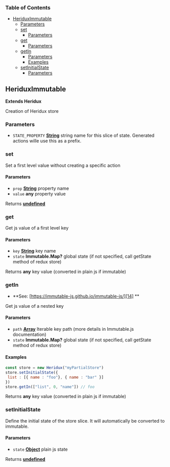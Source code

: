 <!-- Generated by documentation.js. Update this documentation by updating the source code. -->

### Table of Contents

-   [HeriduxImmutable][1]
    -   [Parameters][2]
    -   [set][3]
        -   [Parameters][4]
    -   [get][5]
        -   [Parameters][6]
    -   [getIn][7]
        -   [Parameters][8]
        -   [Examples][9]
    -   [setInitialState][10]
        -   [Parameters][11]

## HeriduxImmutable

**Extends Heridux**

Creation of Heridux store

### Parameters

-   `STATE_PROPERTY` **[String][12]** string name for this slice of state. Generated actions wille use this as a prefix.

### set

Set a first level value without creating a specific action

#### Parameters

-   `prop` **[String][12]** property name
-   `value` **any** property value

Returns **[undefined][13]** 

### get

Get js value of a first level key

#### Parameters

-   `key` **[String][12]** key name
-   `state` **Immutable.Map?** global state (if not specified, call getState method of redux store)

Returns **any** key value (converted in plain js if immutable)

### getIn

-   **See: [https://immutable-js.github.io/immutable-js/][14]
    **

Get js value of a nested key

#### Parameters

-   `path` **[Array][15]** Iterable key path (more details in Immutable.js documentation)
-   `state` **Immutable.Map?** global state (if not specified, call getState method of redux store)

#### Examples

```javascript
const store = new Heridux("myPartialStore")
store.setInitialState({
 list : [{ name : "foo"}, { name : "bar" }]
})
store.getIn(["list", 0, "name"]) // foo
```

Returns **any** key value (converted in plain js if immutable)

### setInitialState

Define the initial state of the store slice. It will automatically be converted to immutable.

#### Parameters

-   `state` **[Object][16]** plain js state

Returns **[undefined][13]** 

[1]: #heriduximmutable

[2]: #parameters

[3]: #set

[4]: #parameters-1

[5]: #get

[6]: #parameters-2

[7]: #getin

[8]: #parameters-3

[9]: #examples

[10]: #setinitialstate

[11]: #parameters-4

[12]: https://developer.mozilla.org/docs/Web/JavaScript/Reference/Global_Objects/String

[13]: https://developer.mozilla.org/docs/Web/JavaScript/Reference/Global_Objects/undefined

[14]: https://immutable-js.github.io/immutable-js/

[15]: https://developer.mozilla.org/docs/Web/JavaScript/Reference/Global_Objects/Array

[16]: https://developer.mozilla.org/docs/Web/JavaScript/Reference/Global_Objects/Object
